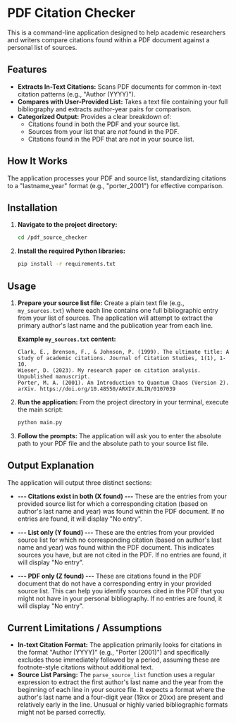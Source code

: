 # PDF Citation Checker

This is a command-line application designed to help academic researchers and writers compare citations found within a PDF document against a personal list of sources.

## Features

*   **Extracts In-Text Citations:** Scans PDF documents for common in-text citation patterns (e.g., "Author (YYYY)").
*   **Compares with User-Provided List:** Takes a text file containing your full bibliography and extracts author-year pairs for comparison.
*   **Categorized Output:** Provides a clear breakdown of:
    *   Citations found in both the PDF and your source list.
    *   Sources from your list that are *not* found in the PDF.
    *   Citations found in the PDF that are *not* in your source list.

## How It Works

The application processes your PDF and source list, standardizing citations to a "lastname_year" format (e.g., "porter_2001") for effective comparison.

## Installation

1.  **Navigate to the project directory:**
    ```bash
    cd /pdf_source_checker
    ```
2.  **Install the required Python libraries:**
    ```bash
    pip install -r requirements.txt
    ```

## Usage

1.  **Prepare your source list file:**
    Create a plain text file (e.g., `my_sources.txt`) where each line contains one full bibliographic entry from your list of sources. The application will attempt to extract the primary author's last name and the publication year from each line.

    **Example `my_sources.txt` content:**
    ```
    Clark, E., Brenson, F., & Johnson, P. (1999). The ultimate title: A study of academic citations. Journal of Citation Studies, 1(1), 1-10.
    Wieser, D. (2023). My research paper on citation analysis. Unpublished manuscript.
    Porter, M. A. (2001). An Introduction to Quantum Chaos (Version 2). arXiv. https://doi.org/10.48550/ARXIV.NLIN/0107039
    ```

2.  **Run the application:**
    From the project directory in your terminal, execute the main script:
    ```bash
    python main.py
    ```

3.  **Follow the prompts:**
    The application will ask you to enter the absolute path to your PDF file and the absolute path to your source list file.

## Output Explanation

The application will output three distinct sections:

*   **--- Citations exist in both (X found) ---**
    These are the entries from your provided source list for which a corresponding citation (based on author's last name and year) was found within the PDF document. If no entries are found, it will display "No entry".

*   **--- List only (Y found) ---**
    These are the entries from your provided source list for which no corresponding citation (based on author's last name and year) was found within the PDF document. This indicates sources you have, but are not cited in the PDF. If no entries are found, it will display "No entry".

*   **--- PDF only (Z found) ---**
    These are citations found in the PDF document that do not have a corresponding entry in your provided source list. This can help you identify sources cited in the PDF that you might not have in your personal bibliography. If no entries are found, it will display "No entry".

## Current Limitations / Assumptions

*   **In-text Citation Format:** The application primarily looks for citations in the format "Author (YYYY)" (e.g., "Porter (2001)") and specifically excludes those immediately followed by a period, assuming these are footnote-style citations without additional text.
*   **Source List Parsing:** The `parse_source_list` function uses a regular expression to extract the first author's last name and the year from the beginning of each line in your source file. It expects a format where the author's last name and a four-digit year (19xx or 20xx) are present and relatively early in the line. Unusual or highly varied bibliographic formats might not be parsed correctly.
